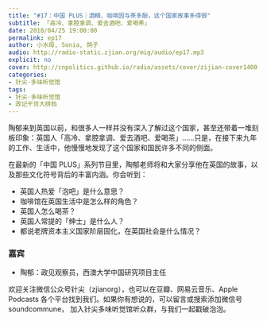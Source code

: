 ```yaml
---
title: "#17：中国 PLUS｜酒精、咖啡因与茶多酚，这个国家故事多得很"
subtitle: 「高冷、拿腔拿调、爱去酒吧、爱喝茶」
date: 2018/04/25 19:00:00
permalink: ep17
author: 小水母, Sonia, 鸽子
audio: http://radio-static.zjian.org/mig/audio/ep17.mp3
explicit: no
cover: http://cnpolitics.github.io/radio/assets/cover/zijian-cover1400-v1.0.jpg
categories:
- 针尖·多味听觉馆
tags:
- 针尖·多味听觉馆
- 政记干货大排档
---
```


陶郁来到英国以前，和很多人一样并没有深入了解过这个国家，甚至还带着一堆刻板印象：英国人「高冷、拿腔拿调、爱去酒吧、爱喝茶」……只是，在接下来九年的工作、生活中，他慢慢地发现了这个国家和国民许多不同的侧面。

在最新的「中国 PLUS」系列节目里，陶郁老师将和大家分享他在英国的故事，以及那些文化符号背后的丰富内涵。你会听到：

- 英国人热爱「泡吧」是什么意思？
- 咖啡馆在英国生活中是怎么样的角色？
- 英国人怎么喝茶？
- 英国人常提的「绅士」是什么人？
- 都说老牌资本主义国家阶层固化，在英国社会是什么情况？

### 嘉宾
- 陶郁：政见观察员，西澳大学中国研究项目主任

欢迎关注微信公众号针尖（zjianorg），也可以在豆瓣、网易云音乐、Apple Podcasts 各个平台找到我们。如果你有想说的，可以留言或搜索添加微信号 soundcommune， 加入针尖多味听觉馆听众群，与我们一起戳破泡泡。
